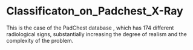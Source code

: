 # Classificaton_on_Padchest_X-Ray
This is the case of the PadChest database , which has 174 different radiological signs, substantially increasing the degree of realism and the complexity of the problem.
